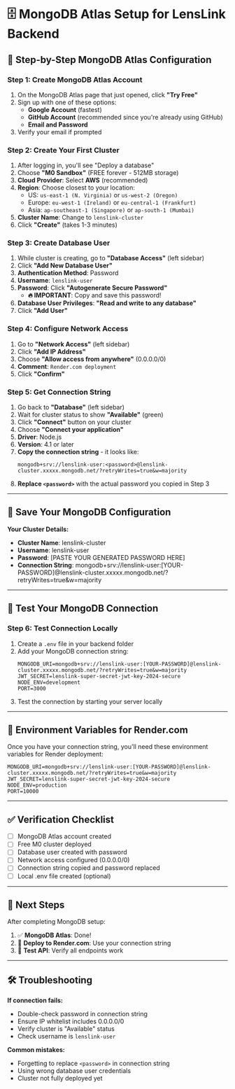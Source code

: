 # 🗄️ MongoDB Atlas Setup for LensLink Backend

## 🚀 Step-by-Step MongoDB Atlas Configuration

### **Step 1: Create MongoDB Atlas Account**
1. On the MongoDB Atlas page that just opened, click **"Try Free"**
2. Sign up with one of these options:
   - **Google Account** (fastest)
   - **GitHub Account** (recommended since you're already using GitHub)
   - **Email and Password**
3. Verify your email if prompted

### **Step 2: Create Your First Cluster**
1. After logging in, you'll see "Deploy a database"
2. Choose **"M0 Sandbox"** (FREE forever - 512MB storage)
3. **Cloud Provider**: Select **AWS** (recommended)
4. **Region**: Choose closest to your location:
   - US: `us-east-1 (N. Virginia)` or `us-west-2 (Oregon)`
   - Europe: `eu-west-1 (Ireland)` or `eu-central-1 (Frankfurt)`
   - Asia: `ap-southeast-1 (Singapore)` or `ap-south-1 (Mumbai)`
5. **Cluster Name**: Change to `lenslink-cluster`
6. Click **"Create"** (takes 1-3 minutes)

### **Step 3: Create Database User**
1. While cluster is creating, go to **"Database Access"** (left sidebar)
2. Click **"Add New Database User"**
3. **Authentication Method**: Password
4. **Username**: `lenslink-user`
5. **Password**: Click **"Autogenerate Secure Password"** 
   - **🔥 IMPORTANT**: Copy and save this password!
6. **Database User Privileges**: **"Read and write to any database"**
7. Click **"Add User"**

### **Step 4: Configure Network Access**
1. Go to **"Network Access"** (left sidebar)
2. Click **"Add IP Address"**
3. Choose **"Allow access from anywhere"** (0.0.0.0/0)
4. **Comment**: `Render.com deployment`
5. Click **"Confirm"**

### **Step 5: Get Connection String**
1. Go back to **"Database"** (left sidebar)
2. Wait for cluster status to show **"Available"** (green)
3. Click **"Connect"** button on your cluster
4. Choose **"Connect your application"**
5. **Driver**: Node.js
6. **Version**: 4.1 or later
7. **Copy the connection string** - it looks like:
   ```
   mongodb+srv://lenslink-user:<password>@lenslink-cluster.xxxxx.mongodb.net/?retryWrites=true&w=majority
   ```
8. **Replace `<password>`** with the actual password you copied in Step 3

---

## 📝 **Save Your MongoDB Configuration**

**Your Cluster Details:**
- **Cluster Name**: lenslink-cluster
- **Username**: lenslink-user
- **Password**: [PASTE YOUR GENERATED PASSWORD HERE]
- **Connection String**: mongodb+srv://lenslink-user:[YOUR-PASSWORD]@lenslink-cluster.xxxxx.mongodb.net/?retryWrites=true&w=majority

---

## 🧪 **Test Your MongoDB Connection**

### **Step 6: Test Connection Locally**
1. Create a `.env` file in your backend folder
2. Add your MongoDB connection string:
   ```
   MONGODB_URI=mongodb+srv://lenslink-user:[YOUR-PASSWORD]@lenslink-cluster.xxxxx.mongodb.net/?retryWrites=true&w=majority
   JWT_SECRET=lenslink-super-secret-jwt-key-2024-secure
   NODE_ENV=development
   PORT=3000
   ```
3. Test the connection by starting your server locally

---

## 🔧 **Environment Variables for Render.com**

Once you have your connection string, you'll need these environment variables for Render deployment:

```
MONGODB_URI=mongodb+srv://lenslink-user:[YOUR-PASSWORD]@lenslink-cluster.xxxxx.mongodb.net/?retryWrites=true&w=majority
JWT_SECRET=lenslink-super-secret-jwt-key-2024-secure
NODE_ENV=production
PORT=10000
```

---

## ✅ **Verification Checklist**

- [ ] MongoDB Atlas account created
- [ ] Free M0 cluster deployed
- [ ] Database user created with password
- [ ] Network access configured (0.0.0.0/0)
- [ ] Connection string copied and password replaced
- [ ] Local .env file created (optional)

---

## 🚀 **Next Steps**

After completing MongoDB setup:
1. ✅ **MongoDB Atlas**: Done!
2. 🔄 **Deploy to Render.com**: Use your connection string
3. 🧪 **Test API**: Verify all endpoints work

---

## 🛠️ **Troubleshooting**

**If connection fails:**
- Double-check password in connection string
- Ensure IP whitelist includes 0.0.0.0/0
- Verify cluster is "Available" status
- Check username is `lenslink-user`

**Common mistakes:**
- Forgetting to replace `<password>` in connection string
- Using wrong database user credentials
- Cluster not fully deployed yet
